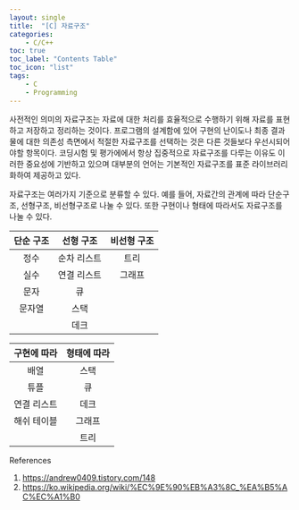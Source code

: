 ```yaml
---
layout: single
title:  "[C] 자료구조"
categories:
    - C/C++
toc: true
toc_label: "Contents Table"
toc_icon: "list"
tags: 
    - C
    - Programming
---
```




사전적인 의미의 자료구조는 자료에 대한 처리를 효율적으로 수행하기 위해 자료를 표현하고 저장하고 정리하는 것이다. 프로그램의 설계함에 있어 구현의 난이도나 최종 결과물에 대한 의존성 측면에서  적절한 자료구조를 선택하는 것은 다른 것들보다 우선시되어야할 항목이다. 코딩시험 및 평가에에서 항상 집중적으로 자료구조를 다루는 이유도 이러한 중요성에 기반하고 있으며 대부분의 언어는 기본적인 자료구조를 표준 라이브러리화하여 제공하고 있다. 



자료구조는 여러가지 기준으로 분류할 수 있다. 예를 들어, 자료간의 관계에 따라 단순구조, 선형구조, 비선형구조로 나눌 수 있다. 또한 구현이나 형태에 따라서도 자료구조를 나눌 수 있다. 




|단순 구조 | 선형 구조 | 비선형 구조 |
|:---:   |:---:   | :---:   | 
| 정수 | 순차 리스트 | 트리 | 
| 실수 | 연결 리스트 | 그래프 |
| 문자 | 큐 | |
| 문자열 | 스택 | |
| | 데크 | |




| 구현에 따라 | 형태에 따라 | 
|:---:   |:---:   |
| 배열 | 스택 |
| 튜플 | 큐 |
| 연결 리스트 | 데크|
| 해쉬 테이블 | 그래프 |
|  | 트리 |



References 
1. https://andrew0409.tistory.com/148
2. https://ko.wikipedia.org/wiki/%EC%9E%90%EB%A3%8C_%EA%B5%AC%EC%A1%B0